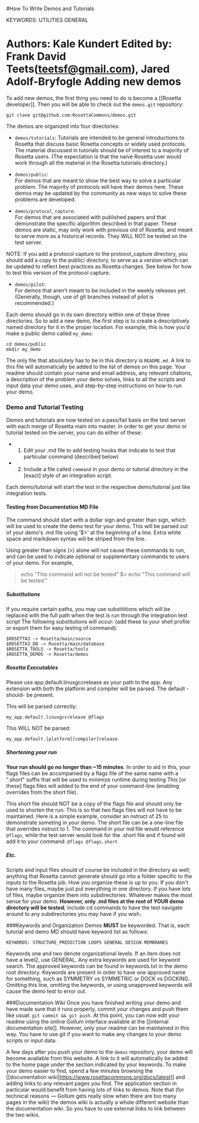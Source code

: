 #How To Write Demos and Tutorials

KEYWORDS: UTILITIES GENERAL

Authors:  Kale Kundert
Edited by: Frank David Teets(teetsf@gmail.com), Jared Adolf-Bryfogle
Adding new demos
================

To add new demos, the first thing you need to do is become a [[Rosetta developer]].
Then you will be able to check out the `demos.git` repository:

    git clone git@github.com:RosettaCommons/demos.git

The demos are organized into four directories:

* `demos/tutorials`:
  Tutorials are intended to be general introductions to Rosetta that discuss basic Rosetta concepts or widely used protocols.
The material discussed in tutorials should be of interest to a majority of Rosetta users. 
(The expectation is that the naive Rosetta user would work through all the material in the Rosetta tutorials directory.)

* `demos/public`:  
  For demos that are meant to show the best way to solve a particular problem. 
The majority of protocols will have their demos here. 
These demos may be updated by the community as new ways to solve these problems are developed.

* `demos/protocol_capture`:  
  For demos that are associated with published papers and that demonstrate the specific algorithm described in that paper.
These demos are static, may only work with previous old of Rosetta, and meant to serve more as a historical records.
They WILL NOT be tested on the test server.

NOTE: If you add a protocol capture to the protocol_capture directory, you should add a copy to the public/ directory,
to serve as a version which can be updated to reflect best practices as Rosetta changes. See below for how to test this version of the protocol capture.

* `demos/pilot`:  
  For demos that aren't meant to be included in the weekly releases yet.
(Generally, though, use of git branches instead of pilot is recommended.)

Each demo should go in its own directory within one of these three directories.
So to add a new demo, the first step is to create a descriptively named directory for it in the proper location.
For example, this is how you'd make a public demo called `my_demo`:

    cd demos/public
    mkdir my_demo

The only file that absolutely has to be in this directory is `README.md`.
A link to this file will automatically be added to the list of demos on this page.
Your readme should contain your name and email address, any relevant citations, a description of the problem your demo solves, links to all the scripts and input data your demo uses, and step-by-step instructions on how to run your demo.

### Demo and Tutorial Testing
Demos and tutorials are now tested on a pass/fail basis on the test server with each merge of Rosetta main into master.  In order to get your demo or tutorial tested on the server, you can do either of these:

 * 1) Edit your .md file to add testing hooks that indicate to test that particular command (described below) 
 
 * 2) Include a file called ```command``` in your demo or tutorial directory in the [exact] style of an integration script. 

Each demo/tutorial will start the test in the respective demo/tutorial just like integration tests. 

#### Testing from Documentation MD File
The command should start with a dollar sign and greater than sign, which will be used to create the demo test for your demo. This will be parsed out of your demo's .md file using '$>' at the beginning of a line. Extra white space and markdown syntax will be striped from the line.

 Using greater than signs (>) alone will not cause these commands to run, and can be used to indicate optional or supplementary commands to users of your demo. For example,

 > echo "This command will not be tested"
$> echo "This command will be tested."

##### Substitutions
If you require certain paths, you may use substititions which will be replaced with the full path when the test is run through the integration test script
The following substitutions will occur:
  (add these to your shell profile or export them for easy testing of command):
	
	$ROSETTA3 -> Rosetta/main/source
	$ROSETTA3_DB -> Rosetta/main/database
	$ROSETTA_TOOLS -> Rosetta/tools
	$ROSETTA_DEMOS -> Rosetta/demos

##### Rosetta Executables
Please use app.default.linuxgccrelease as your path to the app.  Any extension with both the platform and compiler will be parsed.  The default -should- be present.  

This will be parsed correctly:

	my_app.default.linuxgccrelease @flags

This WILL NOT be parsed: 

	my_app.default.[platform][compiler]release


##### Shortening your run
__Your run should go no longer than ~15 minutes__.  In order to aid in this, your flags files can be accompanied by a flags file of the same name with a ".short" suffix that will be used to minimize runtime during testing   This [or these] flags files will added to the end of your command-line (enabling overrides from the short file).   

This short file should NOT be a copy of the flags file and should only be used to shorten the run.  This is so that two flags files will not have to be maintained.  Here is a simple example, consider an nstruct of 25 to demonstrate someting in your demo.  The short file can be a one-line file that overrides nstruct to 1.  The command in your md file would reference ```@flags```, while the test server would look for the .short file and if found will add it to your command: ```@flags @flags.short```
	

##### Etc. 

Scripts and input files should of course be included in the directory as well; anything that Rosetta cannot generate should go into a folder specific to the inputs to the Rosetta job.
How you organize these is up to you.
If you don't have many files, maybe just put everything in one directory.
If you have lots of files, maybe organize them into subdirectories.
Whatever makes the most sense for your demo.
__However, only .md files at the root of YOUR demo directory will be tested__; include cd commands to have the test navigate around to any subdirectories you may have if you wish..

###Keywords and Organization
Demos __MUST__ be keyworded.
That is, each tutorial and demo MD should have keyword list as follows:

	KEYWORDS: STRUCTURE_PREDICTION LOOPS GENERAL DESIGN MEMBRANES

Keywords one and two denote organizational levels.  If an item does not have a level2, use GENERAL.  Any extra keywords are used for keyword search.
The approved keywords can be found in keywords.txt in the demo root directory.  Keywords are present in order to have one approved name for something, such as SYMMETRY vs SYMMETRIC or DOCK vs DOCKING.  Omitting this line, omitting the keywords, or using unapproved keywords will cause the demo test to error out.

###Documentation Wiki
Once you have finished writing your demo and have made sure that it runs properly, commit your changes and push them like usual: `git commit && git push`.
At this point, you can now edit your readme using the online Gollum interface available at the [[internal documentation site]].
However, only your readme can be maintained in this way.
You have to use git if you want to make any changes to your demo scripts or input data.

A few days after you push your demo to the `demos` repository, your demo will 
become available from this website.  A link to it will automatically be added 
to the home page under the section indicated by your keywords.
 To make your demo easier to find, spend a few minutes browsing the 
[[documentation wiki|https://www.rosettacommons.org/docs/latest]] and adding 
links to any relevant pages you find.  The application section in particular 
would benefit from having lots of links to demos.  Note that (for technical 
reasons — Gollum gets really slow when there are too many pages in the wiki) 
the demos wiki is actually a whole different website than the documentation 
wiki.  So you have to use external links to link between the two wikis.
